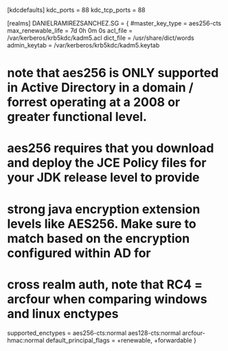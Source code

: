 [kdcdefaults]
 kdc_ports = 88
 kdc_tcp_ports = 88

[realms]
  DANIELRAMIREZSANCHEZ.SG = {
  #master_key_type = aes256-cts
  max_renewable_life = 7d 0h 0m 0s
  acl_file = /var/kerberos/krb5kdc/kadm5.acl
  dict_file = /usr/share/dict/words
  admin_keytab = /var/kerberos/krb5kdc/kadm5.keytab
# note that aes256 is ONLY supported in Active Directory in a domain / forrest operating at a 2008 or greater functional level.
# aes256 requires that you download and deploy the JCE Policy files for your JDK release level to provide
# strong java encryption extension levels like AES256. Make sure to match based on the encryption configured within AD for
# cross realm auth, note that RC4 = arcfour when comparing windows and linux enctypes
  supported_enctypes = aes256-cts:normal aes128-cts:normal arcfour-hmac:normal
  default_principal_flags = +renewable, +forwardable
 }

